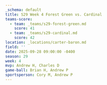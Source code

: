 ```yaml
---
_schema: default
title: S29 Week 4 Forest Green vs. Cardinal
teams-score:
  - team: _teams/s29-forest-green.md
    score: 41
  - team: _teams/s29-cardinal.md
    score: 42
location: _locations/carter-baron.md
field: ''
date: 2025-09-28 09:00:00 -0400
season: 29
week: 4
mvp: Andrew H, Charles D
game-ball: Brian H, Andrew P
sportsperson: Cory M, Andrew P
---
```

